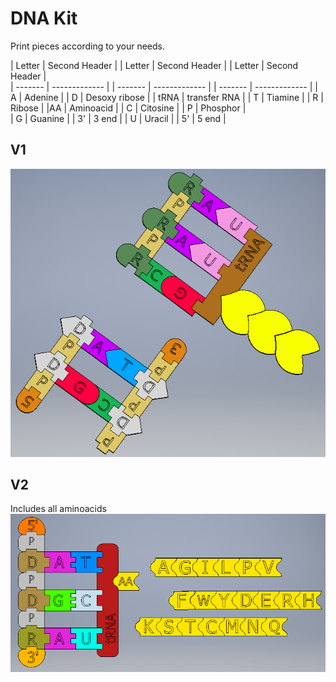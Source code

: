 # DNA Kit

Print pieces according to your needs.

| Letter  | Second Header |      | Letter  | Second Header |      | Letter  | Second Header |      
| ------- | ------------- |      | ------- | ------------- |      | ------- | ------------- |
| A       | Adenine       |      | D       | Desoxy ribose |      | tRNA    | transfer RNA  |
| T       | Tiamine       |      | R       | Ribose        |      |AA       | Aminoacid     |
| C       | Citosine      |      | P       | Phosphor      |      
| G       | Guanine       |      | 3'      | 3 end         |
| U       | Uracil        |      | 5'      | 5 end         |
      



## V1
![DNA](https://github.com/Curedbio/3D-Printer/blob/master/DNA/DNA%20kit.png)

## V2
Includes all aminoacids
![DNA](https://github.com/Curedbio/3D-Printer/blob/master/DNA/ADN_AA_V2.png)
